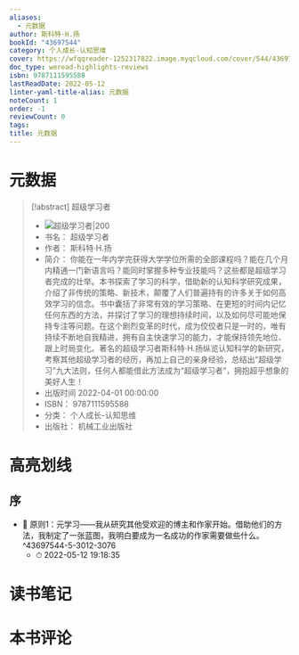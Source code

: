 ```yaml
---
aliases:
  - 元数据
author: 斯科特·H.扬
bookId: "43697544"
category: 个人成长-认知思维
cover: https://wfqqreader-1252317822.image.myqcloud.com/cover/544/43697544/t7_43697544.jpg
doc_type: weread-highlights-reviews
isbn: 9787111595588
lastReadDate: 2022-05-12
linter-yaml-title-alias: 元数据
noteCount: 1
order: -1
reviewCount: 0
tags: 
title: 元数据
---
```


# 元数据

> [!abstract] 超级学习者
> - ![ 超级学习者|200](https://wfqqreader-1252317822.image.myqcloud.com/cover/544/43697544/t7_43697544.jpg)
> - 书名： 超级学习者
> - 作者： 斯科特·H.扬
> - 简介： 你能在一年内学完获得大学学位所需的全部课程吗？能在几个月内精通一门新语言吗？能同时掌握多种专业技能吗？这些都是超级学习者完成的壮举。本书探索了学习的科学，借助新的认知科学研究成果，介绍了非传统的策略、新技术，颠覆了人们普遍持有的许多关于如何高效学习的信念。书中囊括了非常有效的学习策略、在更短的时间内记忆任何东西的方法，并探讨了学习的理想持续时间，以及如何尽可能地保持专注等问题。在这个剧烈变革的时代，成为佼佼者只是一时的，唯有持续不断地自我精进，拥有自主快速学习的能力，才能保持领先地位、跟上时局变化。著名的超级学习者斯科特·H.扬纵览认知科学的新研究，考察其他超级学习者的经历，再加上自己的亲身经验，总结出“超级学习”九大法则，任何人都能借此方法成为“超级学习者”，拥抱超乎想象的美好人生！
> - 出版时间 2022-04-01 00:00:00
> - ISBN： 9787111595588
> - 分类： 个人成长-认知思维
> - 出版社： 机械工业出版社

# 高亮划线

## 序

- 📌 原则1：元学习——我从研究其他受欢迎的博主和作家开始。借助他们的方法，我制定了一张蓝图，我明白要成为一名成功的作家需要做些什么。 ^43697544-5-3012-3076
    - ⏱ 2022-05-12 19:18:35

# 读书笔记

# 本书评论